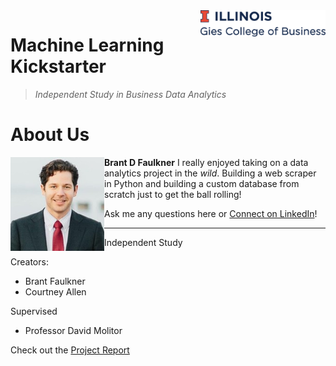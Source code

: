 
<img src="img/gies.png" align="right" width="200"/>

# Machine Learning Kickstarter
> _Independent Study in Business Data Analytics_


# About Us
<img src="img/brant.jpeg" align="left" width="150"/>

__Brant D Faulkner__
I really enjoyed taking on a data analytics project in the _wild_. Building a web scraper in Python and building a custom database from scratch just to get the ball rolling!  

Ask me any questions here or [Connect on LinkedIn](https://www.linkedin.com/in/brantdfaulkner/)!


---
Independent Study

Creators:
* Brant Faulkner
* Courtney Allen

Supervised
* Professor David Molitor

Check out the [Project Report](https://brantdfaulkner.github.io/Machine_Learning_Kickstarter/)
